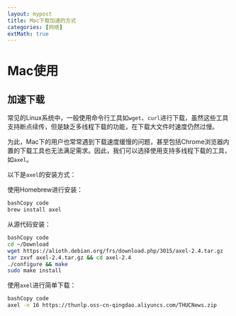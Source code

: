 ```yaml
---
layout: mypost
title: Mac下载加速的方式
categories: [网络]
extMath: true
---
```


# Mac使用

## 加速下载

常见的Linux系统中，一般使用命令行工具如`wget`、`curl`进行下载，虽然这些工具支持断点续传，但是缺乏多线程下载的功能，在下载大文件时速度仍然过慢。

为此，Mac下的用户也常常遇到下载速度缓慢的问题，甚至包括Chrome浏览器内置的下载工具也无法满足需求。因此，我们可以选择使用支持多线程下载的工具，如`axel`。

以下是`axel`的安装方式：

使用Homebrew进行安装：

```bash
bashCopy code
brew install axel
```

从源代码安装：

```bash
bashCopy code
cd ~/Download 
wget https://alioth.debian.org/frs/download.php/3015/axel-2.4.tar.gz
tar zxvf axel-2.4.tar.gz && cd axel-2.4 
./configure && make 
sudo make install
```

使用`axel`进行简单下载：

```bash
bashCopy code
axel -n 16 https://thunlp.oss-cn-qingdao.aliyuncs.com/THUCNews.zip
```